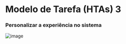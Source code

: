 # Modelo de Tarefa (HTAs) 3
### Personalizar a experiência no sistema

![image](https://github.com/user-attachments/assets/d9375230-fe62-430b-9024-8805edd67be5)

